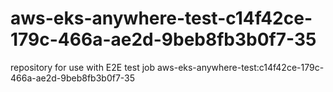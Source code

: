 # aws-eks-anywhere-test-c14f42ce-179c-466a-ae2d-9beb8fb3b0f7-35
repository for use with E2E test job aws-eks-anywhere-test:c14f42ce-179c-466a-ae2d-9beb8fb3b0f7-35
